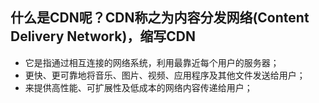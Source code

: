 ## 什么是CDN呢？CDN称之为内容分发网络(Content Delivery Network)，缩写CDN
- 它是指通过相互连接的网络系统，利用最靠近每个用户的服务器；
- 更快、更可靠地将音乐、图片、视频、应用程序及其他文件发送给用户；
- 来提供高性能、可扩展性及低成本的网络内容传递给用户；
